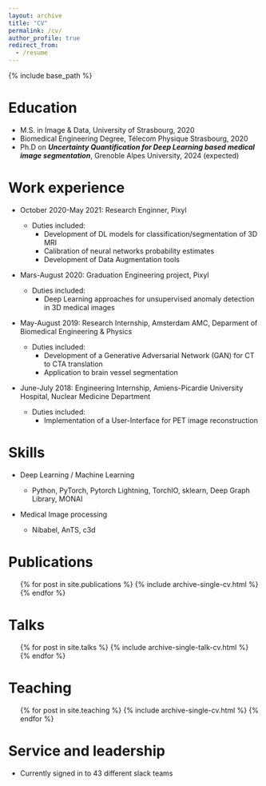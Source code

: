 ```yaml
---
layout: archive
title: "CV"
permalink: /cv/
author_profile: true
redirect_from:
  - /resume
---
```


{% include base_path %}

Education
======
* M.S. in Image & Data, University of Strasbourg, 2020
* Biomedical Engineering Degree, Télecom Physique Strasbourg, 2020
* Ph.D on _**Uncertainty Quantification for Deep Learning based medical image segmentation**_, Grenoble Alpes University, 2024 (expected)

Work experience
======
* October 2020-May 2021: Research Enginner, Pixyl
  * Duties included:
      - Development of DL models for classification/segmentation of 3D MRI
      - Calibration of neural networks probability estimates
      - Development of Data Augmentation tools 

* Mars-August 2020: Graduation Engineering project, Pixyl
  * Duties included:
      - Deep Learning approaches for unsupervised anomaly detection in 3D medical images
        
* May-August 2019: Research Internship, Amsterdam AMC, Deparment of Biomedical Engineering & Physics
  * Duties included:
    - Development of a Generative Adversarial Network (GAN) for CT to CTA translation
    - Application to brain vessel segmentation
   
* June-July 2018: Engineering Internship, Amiens-Picardie University Hospital, Nuclear Medicine Department
  * Duties included:
    - Implementation of a User-Interface for PET image reconstruction
  
Skills
======
* Deep Learning / Machine Learning 
  * Python, PyTorch, Pytorch Lightning, TorchIO, sklearn, Deep Graph Library, MONAI
    
* Medical Image processing
  * Nibabel, AnTS, c3d 
  
Publications
======
  <ul>{% for post in site.publications %}
    {% include archive-single-cv.html %}
  {% endfor %}</ul>
  
Talks
======
  <ul>{% for post in site.talks %}
    {% include archive-single-talk-cv.html %}
  {% endfor %}</ul>
  
Teaching
======
  <ul>{% for post in site.teaching %}
    {% include archive-single-cv.html %}
  {% endfor %}</ul>
  
Service and leadership
======
* Currently signed in to 43 different slack teams
